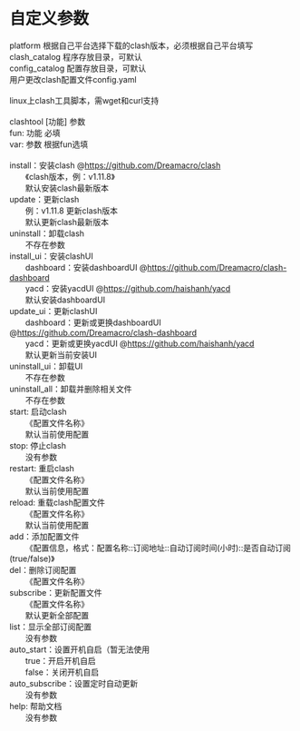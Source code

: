 # 自定义参数 <br>
platform 根据自己平台选择下载的clash版本，必须根据自己平台填写 <br>
clash_catalog 程序存放目录，可默认 <br>
config_catalog 配置存放目录，可默认 <br>
用户更改clash配置文件config.yaml <br>
 <br>
linux上clash工具脚本，需wget和curl支持 <br>
 <br>
clashtool \[功能\] 参数 <br>
fun: 功能 必填 <br>
var: 参数 根据fun选填 <br>
 <br>
install：安装clash @https://github.com/Dreamacro/clash <br>
&emsp;&emsp;《clash版本，例：v1.11.8》 <br>
&emsp;&emsp;默认安装clash最新版本 <br>
update：更新clash <br>
&emsp;&emsp;例：v1.11.8 更新clash版本 <br>
&emsp;&emsp;默认更新clash最新版本 <br>
uninstall：卸载clash <br>
&emsp;&emsp;不存在参数 <br>
install_ui：安装clashUI <br>
&emsp;&emsp;dashboard：安装dashboardUI @https://github.com/Dreamacro/clash-dashboard <br>
&emsp;&emsp;yacd：安装yacdUI @https://github.com/haishanh/yacd <br>
&emsp;&emsp;默认安装dashboardUI <br>
update_ui：更新clashUI <br>
&emsp;&emsp;dashboard：更新或更换dashboardUI @https://github.com/Dreamacro/clash-dashboard <br>
&emsp;&emsp;yacd：更新或更换yacdUI @https://github.com/haishanh/yacd <br>
&emsp;&emsp;默认更新当前安装UI <br>
uninstall_ui：卸载UI <br>
&emsp;&emsp;不存在参数 <br>
uninstall_all：卸载并删除相关文件 <br>
&emsp;&emsp;不存在参数 <br>
start: 启动clash <br>
&emsp;&emsp;《配置文件名称》 <br>
&emsp;&emsp;默认当前使用配置 <br>
stop: 停止clash <br>
&emsp;&emsp;没有参数 <br>
restart: 重启clash <br>
&emsp;&emsp;《配置文件名称》 <br>
&emsp;&emsp;默认当前使用配置 <br>
reload: 重载clash配置文件 <br>
&emsp;&emsp;《配置文件名称》 <br>
&emsp;&emsp;默认当前使用配置 <br>
add：添加配置文件 <br>
&emsp;&emsp;《配置信息，格式：配置名称::订阅地址::自动订阅时间(小时)::是否自动订阅(true/false)》 <br>
del：删除订阅配置 <br>
&emsp;&emsp;《配置文件名称》 <br>
subscribe：更新配置文件 <br>
&emsp;&emsp;《配置文件名称》 <br>
&emsp;&emsp;默认更新全部配置 <br>
list：显示全部订阅配置 <br>
&emsp;&emsp;没有参数 <br>
auto_start：设置开机自启（暂无法使用 <br>
&emsp;&emsp;true：开启开机自启 <br>
&emsp;&emsp;false：关闭开机自启 <br>
auto_subscribe：设置定时自动更新 <br>
&emsp;&emsp;没有参数 <br>
help: 帮助文档 <br>
&emsp;&emsp;没有参数 <br>
